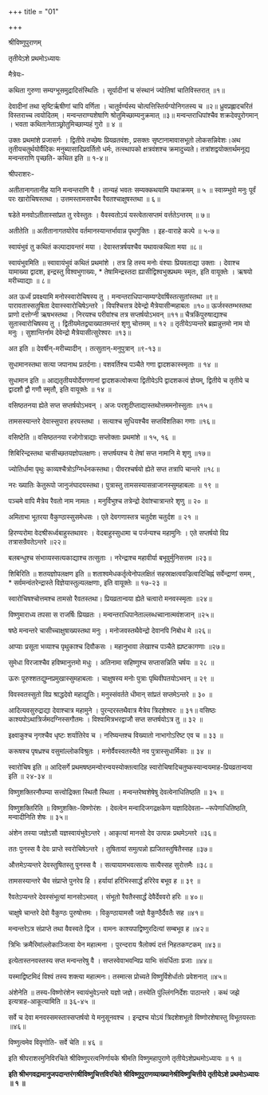 +++
title = "01"

+++


<div id="pl-73215" claऽऽ="panel-layout">

<div id="pg-73215-0" claऽऽ="panel-grid panel-no-ऽtyle">

<div id="pgc-73215-0-0" claऽऽ="panel-grid-cell" weight="1">

<div id="panel-73215-0-0-0" claऽऽ="ऽo-panel widget widget_ऽow-editor panel-firऽt-child panel-laऽt-child" index="0" data-ऽtyle="{&quot;background_image_attachment&quot;ःfalऽe,&quot;background_diऽplay&quot;ः&quot;tile&quot;}">

<div claऽऽ="ऽo-widget-ऽow-editor ऽo-widget-ऽow-editor-baऽe">

<div claऽऽ="ऽiteorigin-widget-tinymce textwidget">

श्रीविष्णुपुराणम्

तृतीयेऽशे प्रथमोऽध्यायः

 मैत्रेयः-

कथिता गुरुणा सम्यग्भूसमुद्रादिसंस्थितिः । सूर्यादीनां च संस्थानं ज्योतिषां चातिविस्तरात् ॥१॥

देवादीनां तथा सृष्टिर्ऋषीणां चापि वर्णिता । चातुर्वर्ण्यस्य चोत्पत्तिस्तिर्यग्योनिगतस्य च ॥२॥ ध्रुवप्रह्लादचरितं विस्तराच्च त्वयोदितम् । मन्वन्तराण्यशेषाणि श्रोतुमिच्छाम्यनुक्रमात् ॥३॥ मन्वन्तराधिपांश्चैव शक्रदेवपुरोगमान् । भवता कथितानेताञ्छ्रोतुमिच्छाम्यहं गुरो ॥ ४ ॥

 उक्तः प्रथमांशे प्रजासर्गः । द्वितीये तच्छेषः
प्रियव्रतवंशः, प्रसक्तः सृष्टानामावासभूतो लोकसन्निवेशः।अथ तृतीयचतुर्थयोर्वैदिकः मनुब्यासादिप्रवर्तितो धर्मः, तत्स्थापको क्षत्रवंशश्च क्रमादुच्यते। तत्रांशद्वयोक्तार्थमनूद्य मन्वन्तराणि पृच्छति- कथित इति ॥ १-४॥

 श्रीपराशरः-

अतीतानागतानीह यानि मन्वन्तराणि वै । तान्यहं भवतः सम्यक्कथयामि यथाक्रमम् ॥ ५ ॥ स्वाय्म्भुवो मनुः पूर्वं परः खारोचिषस्तथा । उत्तमस्तामसश्चैव रैवतश्चाक्षुषस्तथा ॥ ६॥

षडेते मनवोऽतीतास्सांप्रत तु रवेस्तुतः । वैवस्वतोऽयं यस्त्वेतत्सप्तमं वर्त्ततेऽन्तरम् ॥ ७॥

 अतीतेति ॥ अतीतानागतयोरेव वर्तमानस्यान्तर्भावान्न पृथगुक्तिः । इह-वाराहे कल्पे ॥ ५-७॥

स्वायंभुवं तु कथितं कल्पादावन्तरं मया । देवास्तत्रर्षयश्चैव यथावत्कथिता मया ॥८॥

 स्वायंभुवमिति ॥ स्वावायंभुवं कथितं प्रथमांशे । तत्र हि तस्य मनोः वंश्याः प्रियवताद्या उक्ताः । देवाश्च यामाख्या द्वादश, इन्द्रस्तु विश्वभुगाख्यः, \* तेषामिन्द्रस्तदा ह्यासीद्विश्वभुक्प्रथमः स्मृतः, इति वायूक्तेः । ऋषयो मरीच्याद्याः ॥ ८॥

अत ऊर्ध्वं प्रवक्ष्यामि मनोस्स्वारोचिषस्य तु । मन्वन्तराधिपान्सम्यग्देवर्षिस्तत्सुतांस्तथा ॥९॥ पारावतास्सतुषिता देवास्स्वारोचिषेऽन्तरे । विपश्चित्तत्र देवेन्द्रो मैत्रेयासीन्महाबलः ॥१०॥ ऊर्जस्स्तम्भस्तथा प्राणो दत्तोग्नी ऋषभस्तथा । निरयश्च परीवांश्च तत्र सप्तर्षयोऽभवन् ॥११॥ चैत्रकिंपुरुषाद्याश्च सुतास्वारोचिषस्य तु । द्वितीयमेतद्व्याख्यातमन्तरं शृणु चोत्तमम् ॥ १२ ॥ तृतीयेऽप्यन्तरे ब्रह्मन्नुत्तमो नाम यो मनुः । सुशान्तिर्नाम देवेन्द्रो मैत्रेयासीत्सुरेश्वरः ॥१३॥

 अत इति ॥ देवर्षीन्-मरीच्यादीन् । तत्सुतान्-मनुपुत्रान् ॥९-१३॥

सुधामानस्तथा सत्या जपानाथ प्रतर्दनाः। वशवर्तिश्च पञ्चैते गणा द्वादशकास्स्मृताः ॥ १४ ॥

 सुधामान इति ॥ आद्यतृतीययोर्देवगणानां द्वादशकत्वोक्त्या द्वितीयेऽपि द्वादशकत्वं ज्ञेयम्, द्वितीये च तृतीये च द्वादशौ द्वौ गणौ स्मृतौ, इति वायूक्तेः ॥ १४ ॥

वसिष्ठतनया ह्येते सप्त सप्तर्षयोऽभवन् । अजः परशुदीप्ताद्यास्तथोत्तममनोस्सुताः ॥१५॥

तामसस्यान्तरे देवास्सुपारा हरयस्तथा । सत्याश्च सुधियश्चैव सप्तविंशतिका गणाः ॥१६॥

 वसिष्टेति ॥ वसिष्ठतनया रजोगोत्राद्याः सप्तोक्ताः प्रथमांशे ॥ १५, १६ ॥

शिबिरिन्द्रस्तथा चासीच्छतयज्ञोपलक्षणः। सप्तर्षयश्च ये तेषां सप्त नामानि मे शृणु ॥१७॥

ज्योतिर्धामा पृथुः काव्यश्चैत्रोऽग्निर्धनकस्तथा। पीवरश्चर्षयो ह्येते सप्त तत्रापि चान्तरे ॥१८॥

नरः ख्यातिः केतुरूपो जानुजंघादयस्तथा। पुत्रास्तु तामसस्यासन्राजानस्सुमहाबलाः ॥ १९ ॥

पञ्चमे वापि मैत्रेय रैवतो नाम नामतः । मनुर्विभुश्च तत्रेन्द्रो देवांश्चात्रान्तरे शृणु ॥ २० ॥

अमिताभा भूतरया वैकुण्ठास्सुसमेधसः । एते देवगणास्तत्र चतुर्दश चतुर्दश ॥ २१ ॥

हिरण्यरोमा वेदश्रीरूर्ध्वबाहुस्तथावरः । वेदबाहुस्सुधामा च पर्जन्यश्च महामुनिः । एते सप्तर्षयो विप्र तत्रासन्रैवतेऽन्तरे ॥२२॥

बलबन्धुश्च संभाव्यस्सत्यकाद्याश्च तत्सुताः । नरेन्द्राश्च महावीर्या बभूवुर्मुनिसत्तम ॥२३॥

 शिबिरिति ॥ शतयज्ञोपलक्षण इति ॥ शताश्वमेधकर्तृत्वेनोपलक्षितं सहस्राक्षत्ववज्रित्वादिचिह्नं सर्वेन्द्राणां समम् , \* सर्वमन्वंतरेन्द्रास्ते विज्ञेयास्तुल्यलक्षणाः, इति वायूक्तेः ॥ १७-२३ ॥

स्वारोचिषश्चोत्तमश्च तामसो रैवतस्तथा। प्रियव्रतान्वया ह्येते चत्वारो मनवस्स्मृताः ॥२४॥

विष्णुमाराध्य तपसा स राजर्षिः प्रियव्रतः । मन्वन्तराधिपानेताल्लब्धच्वानात्मवंशजान् ॥२५॥

षष्ठे मन्वन्तरे चासीच्चाक्षुषाख्यस्तथा मनुः । मनोजवस्तथैवेन्द्रो देवानपि निबोध मे ॥२६॥

आप्याः प्रसूता भव्याश्च पृथुकाश्च दिवौकसः । महानुभावा लेखाश्च पञ्चैते ह्यष्टकागणाः ॥२७॥

सुमेधा विरजाश्चैव हविष्मानुत्तमो मधुः । अतिनामा सहिष्णुश्च सप्तासन्निति चर्षयः ॥ २८ ॥

ऊरुः पूरुश्शतद्युम्नप्रमुखास्सुमहाबलाः । चाक्षुषस्य मनोः पुत्राः पृथिवीपतयोऽभवन् ॥ २९ ॥

विवस्वतस्सुतो विप्र श्राद्धदेवो महाद्युतिः। मनुस्संवर्तते धीमान् सांप्रतं सप्तमेऽन्तरे ॥ ३० ॥

आदित्यवसुरुद्राद्या देवाश्चात्र महामुने । पुरन्दरस्तथैवात्र मैत्रेय त्रिदशेश्वरः ॥ ३१॥ वसिष्ठः काश्यपोऽथात्रिर्जमदग्निस्सगौतमः । विश्वामित्रभरद्वाजौ सप्त सप्तर्षयोऽत्र तु ॥ ३२ ॥

इक्ष्वाकुश्च नृगश्चैव धृष्टः शर्यातिरेव च । नरिष्यन्तश्च विख्यातो नाभागोऽरिष्ट एव च ॥ ३३ ॥

करूषश्च पृषध्रश्च वसुमांल्लोकविश्रुतः । मनोर्वैवस्वतस्यैते नव पुत्रास्सुधार्मिकाः ॥ ३४ ॥

 स्वारोचिष इति ॥ आदिसर्गे प्रथमषष्ठमन्वोरन्वयस्योक्तत्वादिह स्वारोचिषादिचतुष्कस्यान्वयमाह-प्रियव्रतान्वया इति ॥ २४-३४ ॥

विष्णुशक्तिरनौपम्या सत्त्वोद्रिक्ता स्थितौ स्थिता । मन्वन्तरेष्वशेषेषु देवत्वेनाधितिष्ठति ॥ ३५ ॥

 विष्णुशक्तिरिति ॥ विष्णुशक्तिः-विष्णोरंशः । देवत्वेन मन्वादिजगद्रक्षकेण यज्ञादिदेवता– –रूपेणाधितिष्ठति, मन्वादीनिति शेषः ॥ ३५॥

अंशेन तस्या जज्ञेऽसौ यज्ञस्वायंभुवेऽन्तरे । आकृत्यां मानसो देव उत्पन्नः प्रथमेऽन्तरे ॥३६॥

ततः पुनस्स वै देवः प्राप्ते स्वरोचिषेऽन्तरे । तुषितायां समुत्पन्नो ह्यजितस्तुषितैस्सह ॥३७॥

औत्तमेऽप्यन्तरे देवस्तुषितस्तु पुनस्स वै । सत्यायामभवत्सत्यः सत्यैस्सह सुरोत्तमैः ॥३८॥

तामसस्यान्तरे चैव संप्राप्ते पुनरेव हि । हर्यायां हरिभिस्सार्द्धं हरिरेव बभूव ह ॥ ३९ ॥

रैवतेऽप्यन्तरे देवस्संभूत्यां मानसोऽभवत् । संभूतो रैवतैस्सार्द्धं देवैर्देववरो हरिः ॥ ४०॥

चाक्षुषे चान्तरे देवो वैकुण्ठः पुरुषोत्तमः । विकुण्ठायामसौ जज्ञे वैकुण्ठैर्दैवतैः सह ॥४१॥

मन्वन्तरेऽत्र संप्राप्ते तथा वैवस्वते द्विज । वामनः काश्यपाद्विष्णुरदित्यां सम्बभूव ह ॥४२॥

त्रिभिः क्रमैरिमांल्लोकाञ्जित्वा येन महात्मना । पुरन्दराय त्रैलोक्यं दत्तं निहतकण्टकम् ॥४३॥

इत्येतास्तनवस्तस्य सप्त मन्वन्तरेषु वै । सप्तस्वेवाभवन्विप्र याभिः संवर्धिताः प्रजाः ॥४४॥

यस्माद्विष्टमिदं विश्वं तस्य शक्त्या महात्मनः। तस्मात्स प्रोच्यते विष्णुर्विशेर्धातोः प्रवेशनात् ॥४५॥

 अंशेनेति ॥ तस्य-विष्णोरंशेन स्वायंभुवेऽन्तरे यज्ञो जज्ञे। तस्येति पुंल्लिंगनिर्देशः पाठान्तरे । कथं जझे इत्यत्राह-आकूत्यामिति ॥ ३६-४५ ॥

सर्वे च देवा मनवस्समस्तास्सप्तर्षयो ये मनुसूनवश्च । इन्द्रश्च योऽयं त्रिदशेशभूतो विष्णोरशेषास्तु विभूतयस्ताः ॥४६॥

 विष्णुत्वमेव विवृणोति- सर्वे चेति ॥ ४६ ॥

इति श्रीपराशरमुनिविरचिते श्रीविष्णुपरत्वनिर्णायके श्रीमति विष्णुमहापुराणे तृतीयेऽशेप्रथमोऽध्यायः ॥ १ ॥

**इति श्रीभगवद्रामानुजपदान्तरंगश्रीविष्णुचित्तविरचिते श्रीविष्णुपुराणव्याख्यानेश्रीविष्णुचित्तीये तृतीयेऽशे प्रथमोऽध्यायः ॥ १ ॥**














